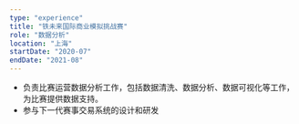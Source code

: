 ```yaml
---
type: "experience"
title: "铁未来国际商业模拟挑战赛"
role: "数据分析"
location: "上海"
startDate: "2020-07"
endDate: "2021-08"
---
```

- 负责比赛运营数据分析工作，包括数据清洗、数据分析、数据可视化等工作，为比赛提供数据支持。
- 参与下一代赛事交易系统的设计和研发